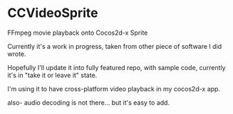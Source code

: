 # CCVideoSprite
FFmpeg movie playback onto Cocos2d-x Sprite

Currently it's a work in progress, taken from other piece of software I did wrote.

Hopefully I'll update it into fully featured repo, with sample code, currently it's in "take it or leave it" state.

I'm using it to have cross-platform video playback in my cocos2d-x app.

also- audio decoding is not there... but it's easy to add.

